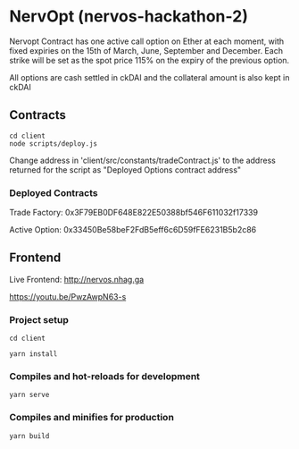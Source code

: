 # NervOpt (nervos-hackathon-2)

Nervopt Contract has one active call option on Ether at each moment, with fixed expiries on the 15th of March, June, September and December. Each strike will be set as the spot price 115% on the expiry of the previous option.

All options are cash settled in ckDAI and the collateral amount is also kept in ckDAI

## Contracts

```
cd client
node scripts/deploy.js
```

Change address in 'client/src/constants/tradeContract.js' to the address returned for the script as "Deployed Options contract address"

### Deployed Contracts

Trade Factory: 0x3F79EB0DF648E822E50388bf546F611032f17339

Active Option: 0x33450Be58beF2FdB5eff6c6D59fFE6231B5b2c86

## Frontend

Live Frontend: http://nervos.nhag.ga

https://youtu.be/PwzAwpN63-s

### Project setup

```
cd client

yarn install
```

### Compiles and hot-reloads for development

```
yarn serve
```

### Compiles and minifies for production

```
yarn build
```
